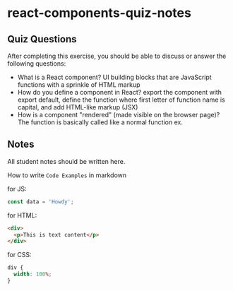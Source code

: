 # react-components-quiz-notes

## Quiz Questions

After completing this exercise, you should be able to discuss or answer the following questions:

- What is a React component?
  UI building blocks that are JavaScript functions with a sprinkle of HTML markup
- How do you define a component in React?
  export the component with export default, define the function where first letter of function name is capital, and add HTML-like markup (JSX)
- How is a component "rendered" (made visible on the browser page)?
  The function is basically called like a normal function
  ex. <CustomButton />

## Notes

All student notes should be written here.

How to write `Code Examples` in markdown

for JS:

```javascript
const data = 'Howdy';
```

for HTML:

```html
<div>
  <p>This is text content</p>
</div>
```

for CSS:

```css
div {
  width: 100%;
}
```
